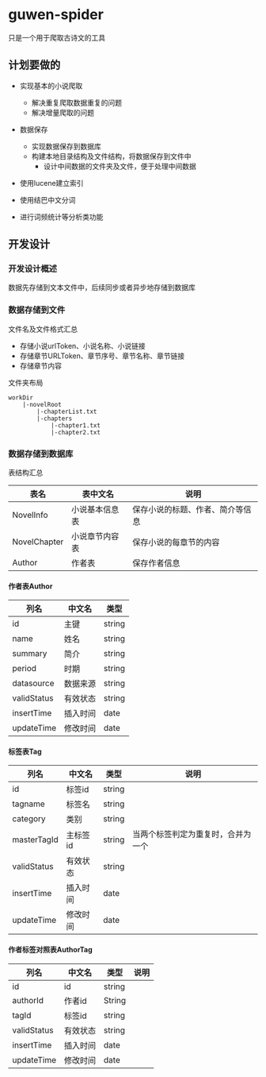 # guwen-spider
只是一个用于爬取古诗文的工具

## 计划要做的
- 实现基本的小说爬取
	- 解决重复爬取数据重复的问题
	- 解决增量爬取的问题
- 数据保存
	- 实现数据保存到数据库
	- 构建本地目录结构及文件结构，将数据保存到文件中
		- 设计中间数据的文件夹及文件，便于处理中间数据
	
- 使用lucene建立索引
- 使用结巴中文分词
- 进行词频统计等分析类功能


## 开发设计
### 开发设计概述
数据先存储到文本文件中，后续同步或者异步地存储到数据库

### 数据存储到文件
文件名及文件格式汇总
- 存储小说urlToken、小说名称、小说链接
- 存储章节URLToken、章节序号、章节名称、章节链接
- 存储章节内容

文件夹布局

```
workDir
	|-novelRoot
		|-chapterList.txt
		|-chapters
			|-chapter1.txt
			|-chapter2.txt
```

### 数据存储到数据库
表结构汇总

|表名|表中文名|说明|
|---|---|---|
|NovelInfo|小说基本信息表|保存小说的标题、作者、简介等信息|
|NovelChapter|小说章节内容表|保存小说的每章节的内容|
|Author|作者表|保存作者信息|

#### 作者表Author
|列名|中文名|类型|
|---|---|---|
|id|主键|string|
|name|姓名|string|
|summary|简介|string|
|period|时期|string|
|datasource|数据来源|string|
|validStatus|有效状态|string|
|insertTime|插入时间|date|
|updateTime|修改时间|date|

#### 标签表Tag
|列名|中文名|类型|说明|
|---|---|---|---|
|id|标签id|string|
|tagname|标签名|string|
|category|类别|string|
|masterTagId|主标签id|string|当两个标签判定为重复时，合并为一个|
|validStatus|有效状态|string|
|insertTime|插入时间|date|
|updateTime|修改时间|date|

#### 作者标签对照表AuthorTag
|列名|中文名|类型|说明|
|---|---|---|---|
|id|id|string|
|authorId|作者id|String|
|tagId|标签id|string|
|validStatus|有效状态|string|
|insertTime|插入时间|date|
|updateTime|修改时间|date|
